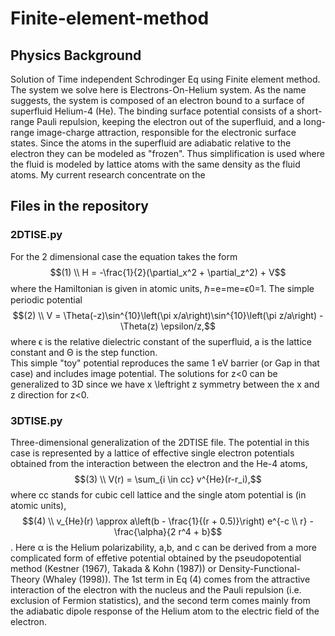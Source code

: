 # Finite-element-method
## Physics Background
Solution of Time independent Schrodinger Eq using Finite element method. The system we solve here is Electrons-On-Helium system. As the name suggests,
the system is composed of an electron bound to a surface of superfluid Helium-4 (He). The binding surface potential consists of a short-range Pauli repulsion, keeping the electron out of the superfluid, and a long-range image-charge attraction, responsible for the electronic surface states. 
Since the atoms in the superfluid are adiabatic relative to the electron they can be modeled as "frozen". Thus simplification is used where the fluid is modeled by lattice atoms with the same density as the fluid atoms. My current research concentrate on the 

## Files in the repository 
### 2DTISE.py
For the 2 dimensional case the equation takes the form
$$(1) \\ H = -\frac{1}{2}(\partial_x^2 + \partial_z^2) + V$$
where the Hamiltonian is given in atomic units, ℏ=e=me=ϵ0=1.
The simple periodic potential 
$$(2) \\ V = \Theta(-z)\sin^{10}\left(\pi x/a\right)\sin^{10}\left(\pi z/a\right) - \Theta(z) \epsilon/z,$$
where ϵ is the relative dielectric constant of the superfluid, a is the lattice constant and Θ is the step function.  
This simple "toy" potential reproduces the same 1 eV barrier (or Gap in that case) and includes image potential. The solutions for z<0 can be generalized to 3D since we have x \leftright z symmetry between the x and z direction for z<0. 

### 3DTISE.py
Three-dimensional generalization of the 2DTISE file. The potential in this case is represented by a lattice of effective single electron potentials obtained from the interaction between the electron and the He-4 atoms, 
$$(3) \\ V(r) = \sum_{i \in cc} v^{He}(r-r_i),$$
where cc stands for cubic cell lattice and the single atom potential is (in atomic units), 
$$(4) \\ v_{He}(r) \approx a\left(b - \frac{1}{(r + 0.5)}\right) e^{-c \\ r} - \frac{\alpha}{2 r^4 + b}$$.
Here α is the Helium polarizability, a,b, and c can be derived from a more complicated form of effetive potential obtained by the pseudopotential method (Kestner (1967), Takada & Kohn (1987)) or Density-Functional-Theory (Whaley (1998)). The 1st term in Eq (4) comes from the attractive interaction of the electron with the nucleus and the Pauli repulsion (i.e. exclusion of Fermion statistics), and the second term comes mainly from the adiabatic dipole response of the Helium atom to the electric field of the electron.
